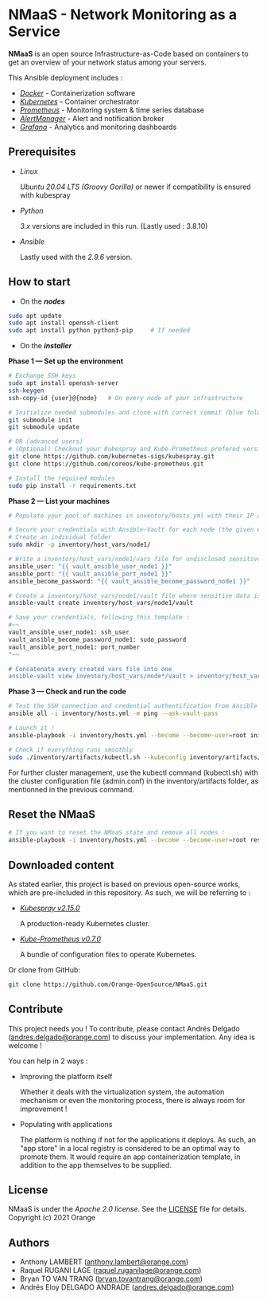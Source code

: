 # NMaaS - Network Monitoring as a Service


__NMaaS__ is an open source Infrastructure-as-Code based on containers to get an overview of your network status among your servers.

This Ansible deployment includes :
- [*Docker*](https://www.docker.com/) - Containerization software
- [*Kubernetes*](https://kubernetes.io/) - Container orchestrator
- [*Prometheus*](https://prometheus.io/) - Monitoring system & time series database
- [*AlertManager*](https://prometheus.io/docs/alerting/alertmanager/) - Alert and notification broker
- [*Grafana*](https://grafana.com/) - Analytics and monitoring dashboards


## Prerequisites

- *Linux*

   *Ubuntu 20.04 LTS (Groovy Gorilla)* or newer if compatibility is ensured with kubespray

- *Python*

   *3.x* versions are included in this run. (Lastly used : 3.8.10)

- *Ansible*

   Lastly used with the *2.9.6* version.

## How to start

- On the **_nodes_**

```bash
sudo apt update	
sudo apt install openssh-client
sudo apt install python python3-pip 	# If needed
```
	
- On the **_installer_**

**Phase 1 — Set up the environment**

```bash
# Exchange SSH keys
sudo apt install openssh-server		
ssh-keygen
ssh-copy-id {user}@{node}	# On every node of your infrastructure

# Initialize needed submodules and clone with correct commit (blue folders with an arrow on GitHub)
git submodule init
git submodule update

# OR (advanced users)
# (Optional) Checkout your Kubespray and Kube-Prometheus prefered version if needed
git clone https://github.com/kubernetes-sigs/kubespray.git
git clone https://github.com/coreos/kube-prometheus.git

# Install the required modules
sudo pip install -r requirements.txt
```
**Phase 2 — List your machines**

```bash
# Populate your pool of machines in inventory/hosts.yml with their IP adresses (the given example uses 1 master and 2 workers)

# Secure your credentials with Ansible-Vault for each node (the given example checks for a machine called node1)
# Create an individual folder
sudo mkdir -p inventory/host_vars/node1/

# Write a inventory/host_vars/node1/vars file for undisclosed sensitive data, following this template :
ansible_user: "{{ vault_ansible_user_node1 }}"
ansible_port: "{{ vault_ansible_port_node1 }}"
ansible_become_password: "{{ vault_ansible_become_password_node1 }}"

# Create a inventory/host_vars/node1/vault file where sensitive data is encrypted
ansible-vault create inventory/host_vars/node1/vault

# Save your crendentials, following this template : 
#~~
vault_ansible_user_node1: ssh_user
vault_ansible_become_password_node1: sudo_password
vault_ansible_port_node1: port_number
"~~

# Concatenate every created vars file into one
ansible-vault view inventory/host_vars/node*/vault > inventory/host_vars/vault && ansible-vault encrypt inventory/host_vars/vault
```
	
**Phase 3 — Check and run the code**

```bash
# Test the SSH connection and credential authentification from Ansible
ansible all -i inventory/hosts.yml -m ping --ask-vault-pass

# Launch it !
ansible-playbook -i inventory/hosts.yml --become --become-user=root init.yml --ask-vault-pass  -e@inventory/host_vars/vault -vvv

# Check if everything runs smoothly
sudo ./inventory/artifacts/kubectl.sh --kubeconfig inventory/artifacts/admin.conf get all --all-namespaces
```

For further cluster management, use the kubectl command (kubectl.sh) with the cluster configuration file (admin.conf) in the inventory/artifacts folder, as mentionned in the previous command.

## Reset the NMaaS
```bash
# If you want to reset the NMaaS state and remove all nodes :
ansible-playbook -i inventory/hosts.yml --become --become-user=root reset.yml --ask-vault-pass  -e@inventory/host_vars/vault -vvv
```

## Downloaded content

As stated earlier, this project is based on previous open-source works, which are pre-included in this repository. As such, we will be referring to :
- [*Kubespray v2.15.0*](https://github.com/kubernetes-sigs/kubespray)

   A production-ready Kubernetes cluster.

- [*Kube-Prometheus v0.7.0*](https://github.com/coreos/kube-prometheus)

   A bundle of configuration files to operate Kubernetes.

Or clone from GitHub:

```bash
git clone https://github.com/Orange-OpenSource/NMaaS.git
```


## Contribute	

This project needs you !
To contribute, please contact Andrés Delgado (andres.delgado@orange.com) to discuss your implementation. Any idea is welcome !

You can help in 2 ways :
- Improving the platform itself

   Whether it deals with the virtualization system, the automation mechanism or even the monitoring process, there is always room for improvement !

- Populating with applications

   The platform is nothing if not for the applications it deploys. As such, an "app store" in a local registry is considered to be an optimal way to promote them. It would require an app containerization template, in addition to the app themselves to be supplied.


## License

NMaaS is under the _Apache 2.0 license_. See the [LICENSE](LICENSE) file for details.
Copyright (c) 2021 Orange


## Authors

- Anthony LAMBERT 		(anthony.lambert@orange.com)
- Raquel RUGANI LAGE		(raquel.ruganilage@orange.com)
- Bryan TO VAN TRANG 		(bryan.tovantrang@orange.com)
- Andrés Eloy DELGADO ANDRADE 	(andres.delgado@orange.com)
